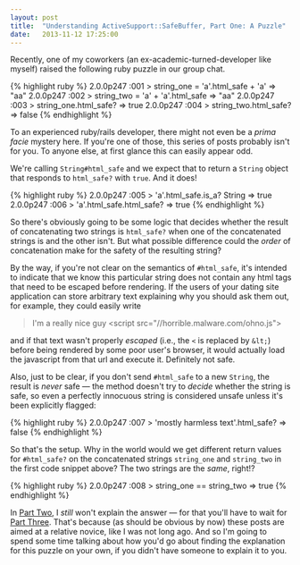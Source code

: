 ```yaml
---
layout: post
title:  "Understanding ActiveSupport::SafeBuffer, Part One: A Puzzle"
date:   2013-11-12 17:25:00
---
```


Recently, one of my coworkers (an ex-academic-turned-developer like myself)
raised the following ruby puzzle in our group chat.

{% highlight ruby %}
2.0.0p247 :001 > string_one = 'a'.html_safe + 'a'
 => "aa"
2.0.0p247 :002 > string_two = 'a' + 'a'.html_safe
 => "aa"
2.0.0p247 :003 > string_one.html_safe?
 => true
2.0.0p247 :004 > string_two.html_safe?
 => false
{% endhighlight %}

To an experienced ruby/rails developer, there might not even be a *prima facie*
mystery here. If you're one of those, this series of posts probably isn't for you. To anyone else, at first glance this can easily appear odd.

<!--break-->

We're calling `String#html_safe` and we expect that to return a `String` object
that responds to `html_safe?` with `true`. And it does!

{% highlight ruby %}
2.0.0p247 :005 > 'a'.html_safe.is_a? String
 => true
2.0.0p247 :006 > 'a'.html_safe.html_safe?
 => true
{% endhighlight %}

So there's obviously going to be some logic that decides whether the result of
concatenating two strings is `html_safe?` when one of the concatenated strings
is and the other isn't. But what possible difference could the *order* of
concatenation make for the safety of the resulting string?

By the way, if you're not clear on the semantics of `#html_safe`, it's intended
to indicate that we know this particular string does not contain any html tags
that need to be escaped before rendering. If the users of your dating site
application can store arbitrary text explaining why you should ask them out,
for example, they could easily write

> I'm a really nice guy &lt;script src="//horrible.malware.com/ohno.js"&gt;

and if that text wasn't properly *escaped* (i.e., the `<` is replaced by `&lt;`) before being rendered by some poor user's browser, it would actually load the javascript from that url and execute it. Definitely not safe.

Also, just to be clear, if you don't send `#html_safe` to a new `String`, the
result is *never* safe &mdash; the method doesn't try to *decide* whether the string is safe, so even a perfectly innocuous string is considered unsafe
unless it's been explicitly flagged:

{% highlight ruby %}
2.0.0p247 :007 > 'mostly harmless text'.html_safe?
 => false
{% endhighlight %}

So that's the setup. Why in the world would we get different return values for
`#html_safe?` on the concatenated strings `string_one` and `string_two` in the
first code snippet above? The two strings are the *same*, right!?

{% highlight ruby %}
2.0.0p247 :008 > string_one == string_two
 => true
{% endhighlight %}

In [Part Two][part-two], I *still* won't explain the
answer &mdash; for that you'll have to wait for [Part Three][part-three].
That's because (as should be obvious by now) these posts are aimed at a
relative novice, like I was not long ago. And so I'm going to spend some time
talking about how you'd go about finding the explanation for this puzzle on
your own, if you didn't have someone to explain it to you.

[part-two]: http://gregat.es/blog/active-support-safe-buffer-2/
[part-three]: http://gregat.es/blog/active-support-safe-buffer-3/
